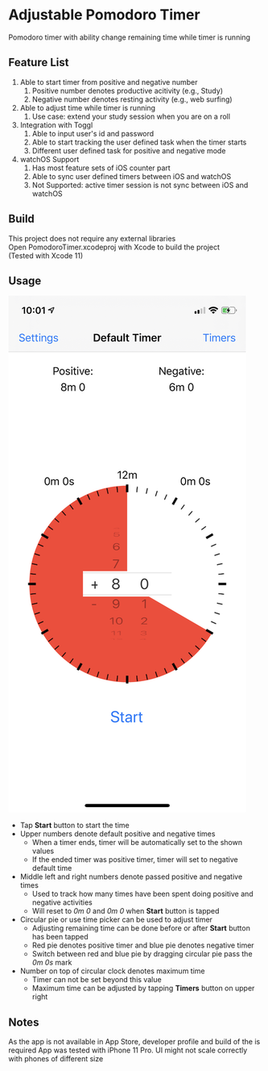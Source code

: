 # Adjustable Pomodoro Timer
Pomodoro timer with ability change remaining time while timer is running

## Feature List
1. Able to start timer from positive and negative number
    1. Positive number denotes productive acitivity (e.g., Study) 
    2. Negative number denotes resting activity (e.g., web surfing)
2. Able to adjust time while timer is running
    1. Use case: extend your study session when you are on a roll
3. Integration with Toggl
    1. Able to input user's id and password
    2. Able to start tracking the user defined task when the timer starts
    3. Different user defined task for positive and negative mode
4. watchOS Support
    1. Has most feature sets of iOS counter part
    2. Able to sync user defined timers between iOS and watchOS
    3. Not Supported: active timer session is not sync between iOS and watchOS

## Build

This project does not require any external libraries  
Open PomodoroTimer.xcodeproj with Xcode to build the project  
(Tested with Xcode 11)

## Usage

![Initial Screen](Images/StartScreen.jpeg)

* Tap **Start** button to start the time
* Upper numbers denote default positive and negative times
    * When a timer ends, timer will be automatically set to the shown values
    * If the ended timer was positive timer, timer will set to negative default time
* Middle left and right numbers denote passed positive and negative times
    * Used to track how many times have been spent doing positive and negative activities
    * Will reset to *0m 0* and *0m 0* when **Start** button is tapped
* Circular pie or use time picker can be used to adjust timer
    * Adjusting remaining time can be done before or after **Start** button has been tapped
    * Red pie denotes positive timer and blue pie denotes negative timer
    * Switch between red and blue pie by dragging circular pie pass the *0m 0s* mark
* Number on top of circular clock denotes maximum time
    * Timer can not be set beyond this value
    * Maximum time can be adjusted by tapping **Timers** button on upper right

## Notes

As the app is not available in App Store, developer profile and build of the is required
App was tested with iPhone 11 Pro. UI might not scale correctly with phones of different size


